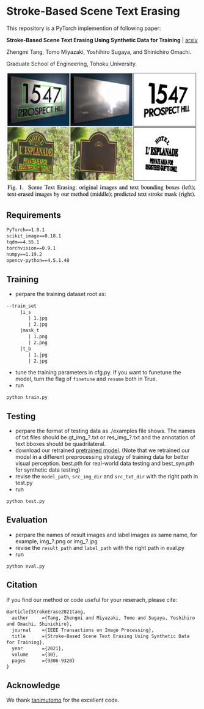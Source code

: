 # Stroke-Based Scene Text Erasing
This repository is a PyTorch implemention of following paper:

**Stroke-Based Scene Text Erasing Using Synthetic Data for Training** | [arxiv](https://arxiv.org/abs/2104.11493)

Zhengmi Tang, Tomo Miyazaki, Yoshihiro Sugaya, and Shinichiro Omachi.

Graduate School of Engineering, Tohoku University.

<img width="500" alt="teaser" src="./fig/overview.png">

## Requirements
```
PyTorch==1.8.1
scikit_image==0.18.1
tqdm==4.55.1
torchvision==0.9.1
numpy==1.19.2
opencv-python==4.5.1.48
```
## Training
* perpare the training dataset root as:
```
--train_set
     |i_s
        | 1.jpg
        | 2.jpg
     |mask_t
        | 1.png
        | 2.png
     |t_b
        | 1.jpg 
        | 2.jpg
```
* tune the training parameters in cfg.py. If you want to funetune the model, turn the flag of `finetune` and `resume` both in True.
* run 
```
python train.py
```
## Testing
* perpare the format of testing data as  ./examples file shows. The names of txt files should be gt_img\_?.txt or res_img\_?.txt and the annotation of text bboxes should be quadrilateral.
* download our retrained [pretrained model](https://drive.google.com/drive/folders/1J4hyPksRbanksId7AQzgMK2ANJZNN3qz?usp=sharing). (Note that we retrained our model in a different preprocessing strategy of training data for better visual perception. best.pth for real-world data testing and best_syn.pth for synthetic data testing)
* revise the `model_path`, `src_img_dir` and `src_txt_dir` with the right path in test.py
* run 
```
python test.py
```
## Evaluation
* perpare the names of result images and label images as same name, for example, img\_?.png or img\_?.jpg
* revise the `result_path` and `label_path` with the right path in eval.py
* run 
```
python eval.py
```

## Citation
If you find our method or code useful for your reserach, please cite:
```
@article{StrokeErase2021tang,
  author     ={Tang, Zhengmi and Miyazaki, Tomo and Sugaya, Yoshihiro and Omachi, Shinichiro},
  journal    ={IEEE Transactions on Image Processing},
  title      ={Stroke-Based Scene Text Erasing Using Synthetic Data for Training},
  year       ={2021},
  volume     ={30},
  pages      ={9306-9320}
}
```


## Acknowledge
We thank [tanimutomo](https://github.com/tanimutomo/partialconv) for the excellent code.
